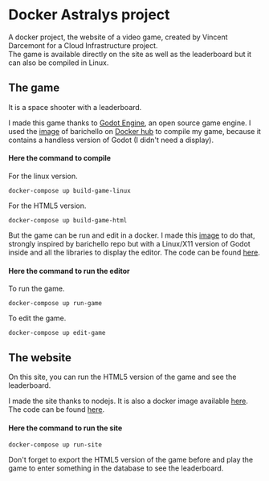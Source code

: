 # Docker Astralys project
A docker project, the website of a video game, created by Vincent Darcemont for a Cloud Infrastructure project.  
The game is available directly on the site as well as the leaderboard but it can also be compiled in Linux.

## The game
It is a space shooter with a leaderboard.

I made this game thanks to [Godot Engine](https://godotengine.org/), an open source game engine.
I used the [image](https://hub.docker.com/r/barichello/godot-ci) of barichello on [Docker hub](https://hub.docker.com/) to compile my game, because it contains a handless version of Godot (I didn't need a display).
#### Here the command to compile

   For the linux version.
   

    docker-compose up build-game-linux
    
   For the HTML5 version.
   

    docker-compose up build-game-html
   
   But the game can be run and edit in a docker. I made this [image](https://hub.docker.com/r/darcemontv/godot-dockerfile) to do that, strongly inspired by barichello repo but with a Linux/X11 version of Godot inside and all the libraries to display the editor. The code can be found [here](https://github.com/deakcor/godot-dockerfile).
#### Here the command to run the editor
To run the game.

    docker-compose up run-game

To edit the game.

    docker-compose up edit-game
## The website
On this site, you can run the HTML5 version of the game and see the leaderboard.

I made the site thanks to nodejs. It is also a docker image available [here](https://cloud.docker.com/repository/docker/darcemontv/node_astralys/general).
The code can be found [here](https://github.com/deakcor/nodejs_astralys/tree/master).
#### Here the command to run the site

    docker-compose up run-site
Don't forget to export the HTML5 version of the game before and play the game to enter something in the database to see the leaderboard.
